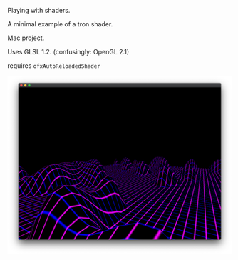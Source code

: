 Playing with shaders. 

A minimal example of a tron shader.

Mac project.

Uses GLSL 1.2. (confusingly: OpenGL 2.1)

requires `ofxAutoReloadedShader`

![Screenshot](./img.png)
